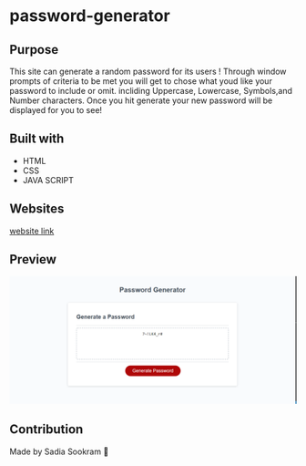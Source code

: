 # password-generator

## Purpose
This site can generate a random password for its users !
Through window prompts of criteria to be met you will get to chose what youd like your password to include or omit.
incliding Uppercase, Lowercase, Symbols,and Number characters. Once you hit generate your new password will be displayed for you to see! 

## Built with
* HTML
* CSS
* JAVA SCRIPT

## Websites

[website link](https://sadiasookram.github.io/password-generator/)

## Preview

![Preview](./Develop/images/screenshot.PNG)

## Contribution 
Made by Sadia Sookram 🍃

